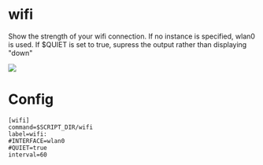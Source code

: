 # wifi

Show the strength of your wifi connection.
If no instance is specified, wlan0 is used.
If $QUIET is set to true, supress the output rather than displaying "down"

![](wifi.png)

# Config

```
[wifi]
command=$SCRIPT_DIR/wifi
label=wifi:
#INTERFACE=wlan0
#QUIET=true
interval=60
```
